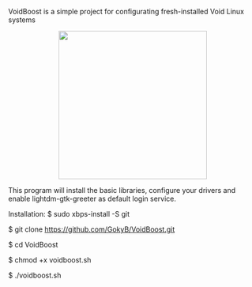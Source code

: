 VoidBoost is a simple project for configurating fresh-installed Void Linux systems

<p align='center'>
   <img src="https://user-images.githubusercontent.com/58221166/131160495-85bc852c-1954-483e-b276-7ab757ec09a4.png" width='300'>
</p>


This program will install the basic libraries, configure your drivers and enable lightdm-gtk-greeter as default login service.

Installation:
$ sudo xbps-install -S git

$ git clone https://github.com/GokyB/VoidBoost.git

$ cd VoidBoost

$ chmod +x voidboost.sh

$ ./voidboost.sh
